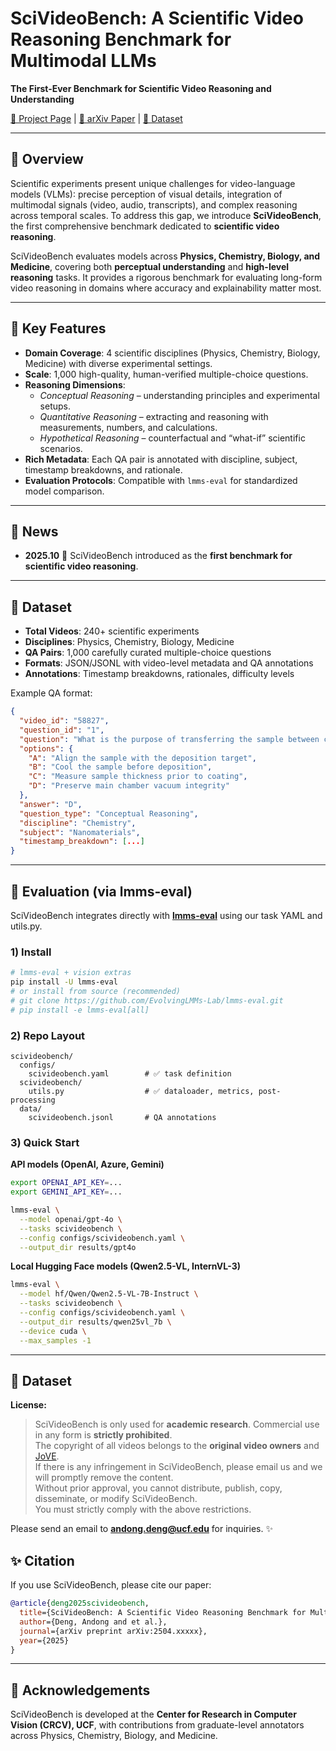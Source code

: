 # SciVideoBench: A Scientific Video Reasoning Benchmark for Multimodal LLMs  

**The First-Ever Benchmark for Scientific Video Reasoning and Understanding**  

[📄 Project Page](https://scivideobench.github.io/) | [📑 arXiv Paper]() | [📂 Dataset](https://huggingface.co/datasets/groundmore/scivideobench)

---

## 🔬 Overview  

Scientific experiments present unique challenges for video-language models (VLMs): precise perception of visual details, integration of multimodal signals (video, audio, transcripts), and complex reasoning across temporal scales. To address this gap, we introduce **SciVideoBench**, the first comprehensive benchmark dedicated to **scientific video reasoning**.  

SciVideoBench evaluates models across **Physics, Chemistry, Biology, and Medicine**, covering both **perceptual understanding** and **high-level reasoning** tasks. It provides a rigorous benchmark for evaluating long-form video reasoning in domains where accuracy and explainability matter most.  

---

## 📌 Key Features  

- **Domain Coverage**: 4 scientific disciplines (Physics, Chemistry, Biology, Medicine) with diverse experimental settings.  
- **Scale**: 1,000 high-quality, human-verified multiple-choice questions.  
- **Reasoning Dimensions**:  
  - *Conceptual Reasoning* – understanding principles and experimental setups.  
  - *Quantitative Reasoning* – extracting and reasoning with measurements, numbers, and calculations.  
  - *Hypothetical Reasoning* – counterfactual and “what-if” scientific scenarios.  
- **Rich Metadata**: Each QA pair is annotated with discipline, subject, timestamp breakdowns, and rationale.  
- **Evaluation Protocols**: Compatible with `lmms-eval` for standardized model comparison.  

---

## 📰 News  

- **2025.10** 🎉 SciVideoBench introduced as the **first benchmark for scientific video reasoning**.  

---

## 📂 Dataset  

- **Total Videos**: 240+ scientific experiments  
- **Disciplines**: Physics, Chemistry, Biology, Medicine  
- **QA Pairs**: 1,000 carefully curated multiple-choice questions  
- **Formats**: JSON/JSONL with video-level metadata and QA annotations  
- **Annotations**: Timestamp breakdowns, rationales, difficulty levels  

Example QA format:  

```json
{
  "video_id": "58827",
  "question_id": "1",
  "question": "What is the purpose of transferring the sample between chambers as shown between 02:22 and 02:33?",
  "options": {
    "A": "Align the sample with the deposition target",
    "B": "Cool the sample before deposition",
    "C": "Measure sample thickness prior to coating",
    "D": "Preserve main chamber vacuum integrity"
  },
  "answer": "D",
  "question_type": "Conceptual Reasoning",
  "discipline": "Chemistry",
  "subject": "Nanomaterials",
  "timestamp_breakdown": [...]
}
```

---

## 🧪 Evaluation (via lmms-eval)

SciVideoBench integrates directly with **[lmms-eval](https://github.com/EvolvingLMMs-Lab/lmms-eval)** using our task YAML and utils.py.

### 1) Install

```bash
# lmms-eval + vision extras
pip install -U lmms-eval
# or install from source (recommended)
# git clone https://github.com/EvolvingLMMs-Lab/lmms-eval.git
# pip install -e lmms-eval[all]
```

### 2) Repo Layout

```
scivideobench/
  configs/
    scivideobench.yaml        # ✅ task definition
  scivideobench/
    utils.py                  # ✅ dataloader, metrics, post-processing
  data/
    scivideobench.jsonl       # QA annotations
```

### 3) Quick Start

**API models (OpenAI, Azure, Gemini)**  

```bash
export OPENAI_API_KEY=...
export GEMINI_API_KEY=...

lmms-eval \
  --model openai/gpt-4o \
  --tasks scivideobench \
  --config configs/scivideobench.yaml \
  --output_dir results/gpt4o
```

**Local Hugging Face models (Qwen2.5-VL, InternVL-3)**  

```bash
lmms-eval \
  --model hf/Qwen/Qwen2.5-VL-7B-Instruct \
  --tasks scivideobench \
  --config configs/scivideobench.yaml \
  --output_dir results/qwen25vl_7b \
  --device cuda \
  --max_samples -1
```
---


## 📂 Dataset  

**License:**  

> SciVideoBench is only used for **academic research**. Commercial use in any form is **strictly prohibited**.  
> The copyright of all videos belongs to the **original video owners** and [JoVE](https://app.jove.com/).  
> If there is any infringement in SciVideoBench, please email us and we will promptly remove the content.  
> Without prior approval, you cannot distribute, publish, copy, disseminate, or modify SciVideoBench.  
> You must strictly comply with the above restrictions.  

Please send an email to **andong.deng@ucf.edu** for inquiries. ✨


## ✨ Citation  

If you use SciVideoBench, please cite our paper:  

```bibtex
@article{deng2025scivideobench,
  title={SciVideoBench: A Scientific Video Reasoning Benchmark for Multimodal LLMs},
  author={Deng, Andong and et al.},
  journal={arXiv preprint arXiv:2504.xxxxx},
  year={2025}
}
```

---

## 🙌 Acknowledgements  

SciVideoBench is developed at the **Center for Research in Computer Vision (CRCV), UCF**, with contributions from graduate-level annotators across Physics, Chemistry, Biology, and Medicine.  
